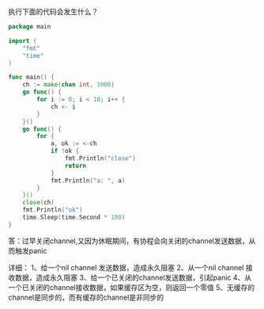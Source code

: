 执行下面的代码会发生什么？

```go
package main

import (
	"fmt"
	"time"
)

func main() {
	ch := make(chan int, 1000)
	go func() {
		for i := 0; i < 10; i++ {
			ch <- i
		}
	}()
	go func() {
		for {
			a, ok := <-ch
			if !ok {
				fmt.Println("close")
				return
			}
			fmt.Println("a: ", a)
		}
	}()
	close(ch)
	fmt.Println("ok")
	time.Sleep(time.Second * 100)
}
```

答：过早关闭channel,又因为休眠期间，有协程会向关闭的channel发送数据，从而触发panic

详细：
1、给一个nil channel 发送数据，造成永久阻塞
2、从一个nil channel 接收数据，造成永久阻塞
3、给一个已关闭的channel发送数据，引起panic
4、从一个已关闭的channel接收数据，如果缓存区为空，则返回一个零值
5、无缓存的channel是同步的，而有缓存的channel是非同步的